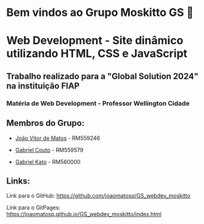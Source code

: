 # Bem vindos ao Grupo Moskitto GS 🦟
# Web Development - Site dinâmico utilizando HTML, CSS e JavaScript

## Trabalho realizado para a "Global Solution 2024" na instituição FIAP
### Matéria de Web Development - Professor Wellington Cidade

## Membros do Grupo:
- [João Vitor de Matos](https://github.com/joaomatosq) - RM559246
  
- [Gabriel Couto](https://github.com/rouri404) - RM559579

- [Gabriel Kato](https://github.com/kato8088) - RM560000

## Links:

Link para o GitHub: https://github.com/joaomatosq/GS_webdev_moskitto

Link para o GitPages: https://joaomatosq.github.io/GS_webdev_moskitto/index.html
